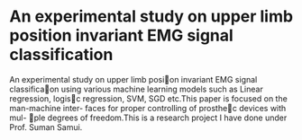 # An experimental study on upper limb position invariant EMG signal classification
An experimental study on upper limb posi􏰀on invariant EMG signal classifica􏰀on using various machine learning models such as Linear regression, logis􏰀c regression, SVM, SGD etc.This paper is focused on the man-machine inter- faces for proper controlling of prosthe􏰀c devices with mul- 􏰀ple degrees of freedom.This is a research project I have done under Prof. Suman Samui.
